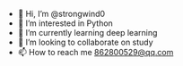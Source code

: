 - 👋 Hi, I’m @strongwind0
- 👀 I’m interested in Python
- 🌱 I’m currently learning deep learning
- 💞️ I’m looking to collaborate on study
- 📫 How to reach me 862800529@qq.com

<!---
strongwind0/strongwind0 is a ✨ special ✨ repository because its `README.md` (this file) appears on your GitHub profile.
You can click the Preview link to take a look at your changes.
--->
